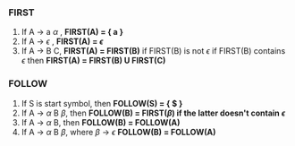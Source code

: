 ### FIRST
1. If A -> a $\alpha$ , **FIRST(A) = { a }**
2. If A -> $\epsilon$ , **FIRST(A) = $\epsilon$**
3. If A -> B C, 
	   **FIRST(A) = FIRST(B)** if FIRST(B) is not $\epsilon$
	   if FIRST(B) contains $\epsilon$ then 
		   **FIRST(A) = FIRST(B) U FIRST(C)**

### FOLLOW
1. If S is start symbol, then **FOLLOW(S) = { $ }**
2. If A -> $\alpha$ B $\beta$, then **FOLLOW(B) = FIRST($\beta$) if the latter doesn't contain $\epsilon$**
3. If A -> $\alpha$ B, then **FOLLOW(B) = FOLLOW(A)**
4. If A -> $\alpha$ B $\beta$, where $\beta$ -> $\epsilon$
	   **FOLLOW(B) = FOLLOW(A)**

